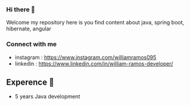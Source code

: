 ### Hi there 👋
Welcome my repository here is you find content about java, spring boot, hibernate, angular

### Connect with me
- instagram : https://www.instagram.com/williamramos095
- linkedin : https://www.linkedin.com/in/william-ramos-developer/
## Experence 🤝
- 5 years Java development 
